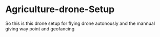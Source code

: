 # Agriculture-drone-Setup
So this is this drone setup for flying drone autonously and the mannual giving way point and geofancing
